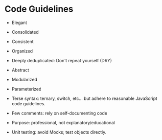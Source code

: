 # Code Guidelines

- Elegant
- Consolidated
- Consistent
- Organized
- Deeply deduplicated: Don't repeat yourself (DRY)

- Abstract
- Modularized
- Parameterized

- Terse syntax: ternary, switch, etc... but adhere to reasonable JavaScript code guidelines.

- Few comments: rely on self-documenting code

- Purpose: professional, not explanatory/educational

- Unit testing: avoid Mocks; test objects directly.
